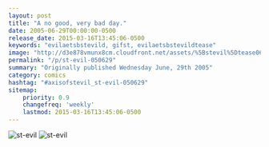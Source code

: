 ```yaml
---
layout: post
title: "A no good, very bad day."
date: 2005-06-29T00:00:00-0500
release_date: 2015-03-16T13:45:06-0500
keywords: "evilaetsbstevild, gifst, evilaetsbstevildtease"
image: "http://d3e878vmunx8cm.cloudfront.net/assets/%5Bstevil%5Dtease06-30-05.gif"
permalink: "/p/st-evil-050629"
summary: "Originally published Wednesday June, 29th 2005"
category: comics
hashtag: "#axisofstevil_st-evil-050629"
sitemap:
    priority: 0.9
    changefreq: 'weekly'
    lastmod: 2015-03-16T13:45:06-0500
---
```


![st-evil](http://d3e878vmunx8cm.cloudfront.net/assets/%5Bstevil%5Dtease06-30-05.gif)
![st-evil](http://d3e878vmunx8cm.cloudfront.net/assets/%5Bstevil%5D06-30-05.gif)
